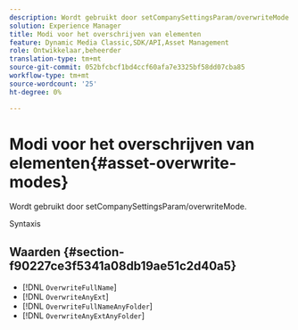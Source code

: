 ```yaml
---
description: Wordt gebruikt door setCompanySettingsParam/overwriteMode.
solution: Experience Manager
title: Modi voor het overschrijven van elementen
feature: Dynamic Media Classic,SDK/API,Asset Management
role: Ontwikkelaar,beheerder
translation-type: tm+mt
source-git-commit: 052bfcbcf1bd4ccf60afa7e3325bf58dd07cba85
workflow-type: tm+mt
source-wordcount: '25'
ht-degree: 0%

---
```



# Modi voor het overschrijven van elementen{#asset-overwrite-modes}

Wordt gebruikt door setCompanySettingsParam/overwriteMode.

Syntaxis

## Waarden {#section-f90227ce3f5341a08db19ae51c2d40a5}

* [!DNL `OverwriteFullName`]
* [!DNL `OverwriteAnyExt`]
* [!DNL `OverwriteFullNameAnyFolder`]
* [!DNL `OverwriteAnyExtAnyFolder`]

